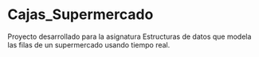 # Cajas_Supermercado

Proyecto desarrollado para la asignatura Estructuras de datos que modela las filas de un supermercado usando tiempo real.
